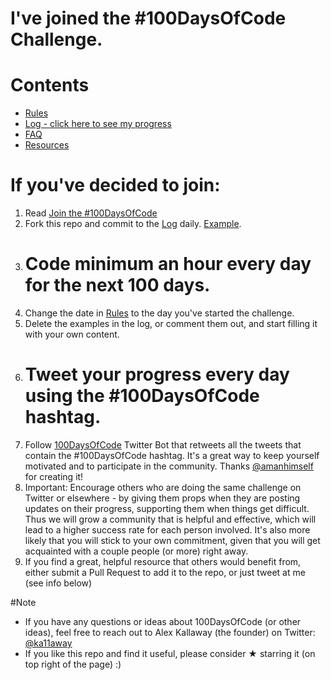 # I've joined the #100DaysOfCode Challenge.

# Contents
- [Rules](https://github.com/Jhongilp/100-days-of-code/blob/master/rules.md)
- [Log - click here to see my progress](https://github.com/Selly007/100-Days-Code-Agenda/blob/master/logo.png)
- [FAQ](https://github.com/kallaway/100-days-of-code/blob/master/FAQ.md)
- [Resources](https://github.com/kallaway/100-days-of-code/blob/master/resources.md)

# If you've decided to join:
1. Read [Join the #100DaysOfCode](https://www.freecodecamp.org/news/join-the-100daysofcode-556ddb4579e4/)
2. Fork this repo and commit to the [Log](https://github.com/Selly007/100-Days-Code-Agenda/blob/master/logo.png) daily. [Example](https://github.com/Kallaway/100-days-kallaway-log).
3. # Code minimum an hour every day for the next 100 days.
4. Change the date in [Rules](https://github.com/Jhongilp/100-days-of-code/blob/master/rules.md) to the day you've started the challenge.
5. Delete the examples in the log, or comment them out, and start filling it with your own content.
6. # Tweet your progress every day using the #100DaysOfCode hashtag.
7. Follow [100DaysOfCode](https://twitter.com/_100DaysOfCode) Twitter Bot that retweets all the tweets that contain the #100DaysOfCode hashtag. It's a great way to keep yourself motivated and to participate in the community. Thanks [@amanhimself](https://twitter.com/amanhimself) for creating it!
8. Important: Encourage others who are doing the same challenge on Twitter or elsewhere - by giving them props when they are posting updates on their progress, supporting them when things get difficult. Thus we will grow a community that is helpful and effective, which will lead to a higher success rate for each person involved. It's also more likely that you will stick to your own commitment, given that you will get acquainted with a couple people (or more) right away.
9. If you find a great, helpful resource that others would benefit from, either submit a Pull Request to add it to the repo, or just tweet at me (see info below)

#Note
- If you have any questions or ideas about 100DaysOfCode (or other ideas), feel free to reach out to Alex Kallaway (the founder) on Twitter: [@ka11away](https://twitter.com/ka11away)
- If you like this repo and find it useful, please consider ★ starring it (on top right of the page) :)
